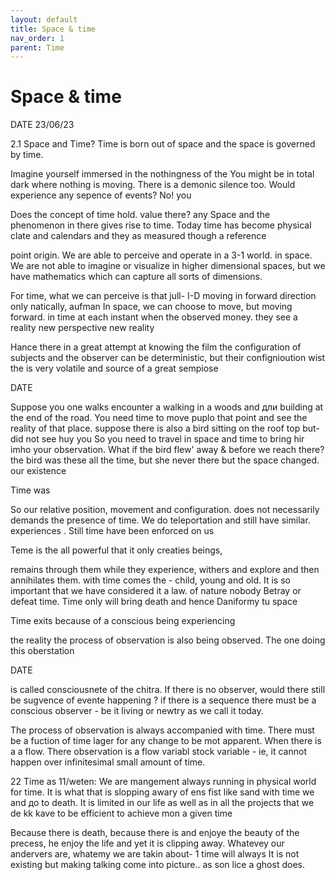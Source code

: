 ```yaml
---
layout: default
title: Space & time
nav_order: 1
parent: Time
---
```


# Space & time


DATE 23/06/23

2.1 Space and Time? Time is born out of space and the space is governed by time.

Imagine yourself immersed in the nothingness of the You might be in total dark where nothing is moving. There is a demonic silence too. Would experience any sepence of events? No! you

Does the concept of time hold. value there? any Space and the phenomenon in there gives rise to time. Today time has become physical clate and calendars and they as measured though a reference

point origin. We are able to perceive and operate in a 3-1 world. in space. We are not able to imagine or visualize in higher dimensional spaces, but we have mathematics which can capture all sorts of dimensions.

For time, what we can perceive is that jull- I-D moving in forward direction only natically, aufman In space, we can choose to move, but moving forward. in time at each instant when the observed money. they see a reality new perspective new reality

Hance there in a great attempt at knowing the film the configuration of subjects and the observer can be deterministic, but their confignioution wist the is very volatile and source of a great sempiose



DATE

Suppose you one walks encounter a walking in a woods and дли building at the end of the road. You need time to move puplo that point and see the reality of that place. suppose there is also a bird sitting on the roof top but- did not see huy you So you need to travel in space and time to bring hir imho your observation. What if the bird flew' away & before we reach there? the bird was these all the time, but she never there but the space changed. our existence

Time was

So our relative position, movement and configuration. does not necessarily demands the presence of time. We do teleportation and still have similar. experiences . Still time have been enforced on us

Teme is the all powerful that it only creaties beings,

remains through them while they experience, withers and explore and then annihilates them. with time comes the - child, young and old. It is so important that we have considered it a law. of nature nobody Betray or defeat time. Time only will bring death and hence Daniformy tu space

Time exits because of a conscious being experiencing

the reality the process of observation is also being observed. The one doing this oberstation




DATE

is called consciousnete of the chitra. If there is no observer, would there still be sugvence of evente happening ? if there is a sequence there must be a conscious observer - be it living or newtry as we call it today.

The process of observation is always accompanied with time. There must be a fuction of time lager for any change to be mot apparent. When there is a a flow. There observation is a flow variabl stock variable - ie, it cannot happen over infinitesimal small amount of time.

22 Time as 11/weten: We are mangement always running in physical world for time. It is what that is slopping awary of ens fist like sand with time we and до to death. It is limited in our life as well as in all the projects that we de kk kave to be efficient to achieve mon a given time

Because there is death, because there is and enjoye the beauty of the precess, he enjoy the life and yet it is clipping away. Whatevey our andervers are, whatemy we are takin about- 1 time will always It is not existing but making talking come into picture.. as son lice a ghost does.

